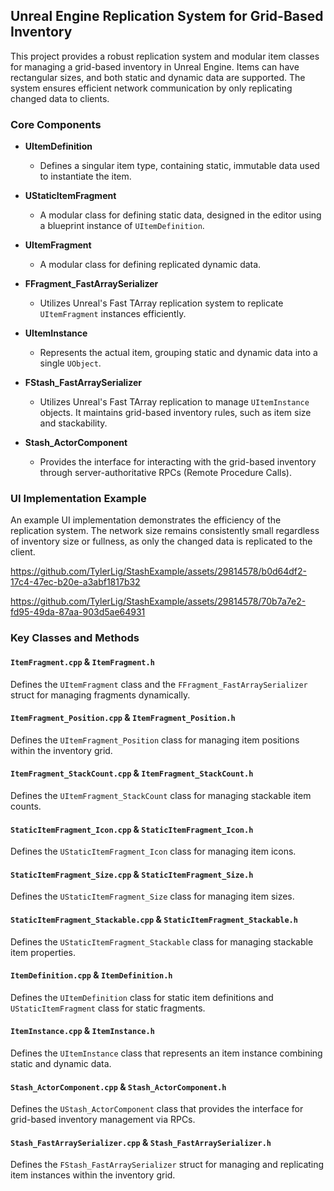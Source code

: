 ## Unreal Engine Replication System for Grid-Based Inventory

This project provides a robust replication system and modular item classes for managing a grid-based inventory in Unreal Engine. Items can have rectangular sizes, and both static and dynamic data are supported. The system ensures efficient network communication by only replicating changed data to clients.

### Core Components

- **UItemDefinition**
  - Defines a singular item type, containing static, immutable data used to instantiate the item.
  
- **UStaticItemFragment**
  - A modular class for defining static data, designed in the editor using a blueprint instance of `UItemDefinition`.
  
- **UItemFragment**
  - A modular class for defining replicated dynamic data.
  
- **FFragment_FastArraySerializer**
  - Utilizes Unreal's Fast TArray replication system to replicate `UItemFragment` instances efficiently.
  
- **UItemInstance**
  - Represents the actual item, grouping static and dynamic data into a single `UObject`.
  
- **FStash_FastArraySerializer**
  - Utilizes Unreal's Fast TArray replication to manage `UItemInstance` objects. It maintains grid-based inventory rules, such as item size and stackability.
  
- **Stash_ActorComponent**
  - Provides the interface for interacting with the grid-based inventory through server-authoritative RPCs (Remote Procedure Calls).

### UI Implementation Example

An example UI implementation demonstrates the efficiency of the replication system. The network size remains consistently small regardless of inventory size or fullness, as only the changed data is replicated to the client.


https://github.com/TylerLig/StashExample/assets/29814578/b0d64df2-17c4-47ec-b20e-a3abf1817b32


https://github.com/TylerLig/StashExample/assets/29814578/70b7a7e2-fd95-49da-87aa-903d5ae64931

### Key Classes and Methods

#### `ItemFragment.cpp` & `ItemFragment.h`

Defines the `UItemFragment` class and the `FFragment_FastArraySerializer` struct for managing fragments dynamically.

#### `ItemFragment_Position.cpp` & `ItemFragment_Position.h`

Defines the `UItemFragment_Position` class for managing item positions within the inventory grid.

#### `ItemFragment_StackCount.cpp` & `ItemFragment_StackCount.h`

Defines the `UItemFragment_StackCount` class for managing stackable item counts.

#### `StaticItemFragment_Icon.cpp` & `StaticItemFragment_Icon.h`

Defines the `UStaticItemFragment_Icon` class for managing item icons.

#### `StaticItemFragment_Size.cpp` & `StaticItemFragment_Size.h`

Defines the `UStaticItemFragment_Size` class for managing item sizes.

#### `StaticItemFragment_Stackable.cpp` & `StaticItemFragment_Stackable.h`

Defines the `UStaticItemFragment_Stackable` class for managing stackable item properties.

#### `ItemDefinition.cpp` & `ItemDefinition.h`

Defines the `UItemDefinition` class for static item definitions and `UStaticItemFragment` class for static fragments.

#### `ItemInstance.cpp` & `ItemInstance.h`

Defines the `UItemInstance` class that represents an item instance combining static and dynamic data.

#### `Stash_ActorComponent.cpp` & `Stash_ActorComponent.h`

Defines the `UStash_ActorComponent` class that provides the interface for grid-based inventory management via RPCs.

#### `Stash_FastArraySerializer.cpp` & `Stash_FastArraySerializer.h`

Defines the `FStash_FastArraySerializer` struct for managing and replicating item instances within the inventory grid.
